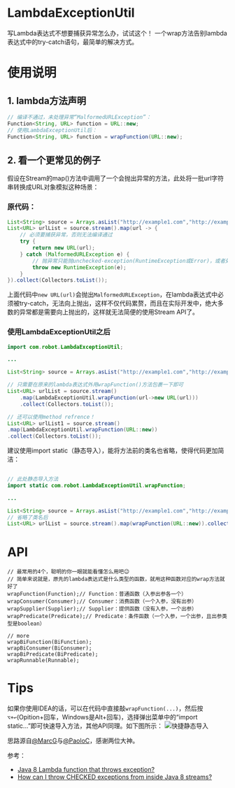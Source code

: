 # LambdaExceptionUtil
写Lambda表达式不想要捕获异常怎么办，试试这个！
一个wrap方法告别lambda表达式中的try-catch语句，最简单的解决方式。


# 使用说明

## 1. lambda方法声明
```java
// 编译不通过，未处理异常“MalformedURLException”：
Function<String, URL> function = URL::new;
// 使用LambdaExceptionUtil后：
Function<String, URL> function = wrapFunction(URL::new);
```
## 2. 看一个更常见的例子
假设在Stream的map()方法中调用了一个会抛出异常的方法，此处将一批url字符串转换成URL对象模拟这种场景：
### 原代码：
```java
List<String> source = Arrays.asList("http://example1.com","http://example2.com","http://example3.com");
List<URL> urlList = source.stream().map(url -> {
    // 必须要捕获异常，否则无法编译通过
    try {
        return new URL(url);
    } catch (MalformedURLException e) {
        // 抛异常只能抛unchecked-exception(RuntimeException或Error)，或者处理掉异常不往上抛。
        throw new RuntimeException(e);
    }
}).collect(Collectors.toList());
```
上面代码中`new URL(url)`会抛出`MalformedURLException`，在lambda表达式中必须被try-catch，无法向上抛出，这样不仅代码累赘，而且在实际开发中，绝大多数的异常都是需要向上抛出的，这样就无法简便的使用Stream API了。

### 使用LambdaExceptionUtil之后
```java
import com.robot.LambdaExceptionUtil;

...

List<String> source = Arrays.asList("http://example1.com","http://example2.com","http://example3.com");

// 只需要在原来的lambda表达式外用wrapFunction()方法包裹一下即可
List<URL> urlList = source.stream()
    .map(LambdaExceptionUtil.wrapFunction(url->new URL(url)))
    .collect(Collectors.toList());

// 还可以使用method refrence！
List<URL> urlList1 = source.stream()
.map(LambdaExceptionUtil.wrapFunction(URL::new))
.collect(Collectors.toList());
```
建议使用import static（静态导入），能将方法前的类名也省略，使得代码更加简洁：
```java
    
// 此处静态导入方法
import static com.robot.LambdaExceptionUtil.wrapFunction;

...

List<String> source = Arrays.asList("http://example1.com","http://example2.com","http://example3.com");
// 省略了类名后
List<URL> urlList = source.stream().map(wrapFunction(URL::new)).collect(Collectors.toList());
```

# API
```
// 最常用的4个，聪明的你一眼就能看懂怎么用吧😉
// 简单来说就是，原先的lambda表达式是什么类型的函数，就用这种函数对应的wrap方法就好了
wrapFunction(Function);// Function：普通函数（入参出参各一个）
wrapConsumer(Consumer);// Consumer：消费函数（一个入参，没有出参）
wrapSupplier(Supplier);// Supplier：提供函数（没有入参，一个出参）
wrapPredicate(Predicate);// Predicate：条件函数（一个入参，一个出参，且出参类型是boolean）

// more
wrapBiFunction(BiFunction);
wrapBiConsumer(BiConsumer);
wrapBiPredicate(BiPredicate);
wrapRunnable(Runnable);

```

# Tips
如果你使用IDEA的话，可以在代码中直接敲`wrapFunction(...)`，然后按`⌥+↩︎`(Opition+回车，Windows是Alt+回车)，选择弹出菜单中的“import static...”即可快速导入方法，其他API同理。如下图所示：
![快捷静态导入](https://tva1.sinaimg.cn/large/006y8mN6gy1g7xqme3telj31l00a8q6c.jpg)



思路源自[@MarcG](https://stackoverflow.com/users/3411681/marcg)与[@PaoloC](https://stackoverflow.com/users/2365724/paoloc)，感谢两位大神。

参考：

- [Java 8 Lambda function that throws exception?](https://stackoverflow.com/questions/18198176/java-8-lambda-function-that-throws-exception)
- [How can I throw CHECKED exceptions from inside Java 8 streams?](https://stackoverflow.com/questions/27644361/how-can-i-throw-checked-exceptions-from-inside-java-8-streams)
